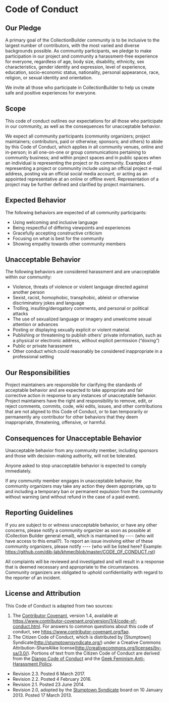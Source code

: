 # Code of Conduct

## Our Pledge

A primary goal of the CollectionBuilder community is to be inclusive to the largest number of contributors, with the most varied and diverse backgrounds possible. As community participants, we pledge to make participation in our project and community a harassment-free experience for everyone, regardless of age, body size, disability, ethnicity, sex characteristics, gender identity and expression, level of experience, education, socio-economic status, nationality, personal appearance, race, religion, or sexual identity and orientation.

We invite all those who participate in CollectionBuilder to help us create safe and positive experiences for everyone.

## Scope
This code of conduct outlines our expectations for all those who participate in our community, as well as the consequences for unacceptable behavior.

We expect all community participants (community organizers; project maintainers; contributors, paid or otherwise; sponsors; and others) to abide by this Code of Conduct, which applies in all community venues, online and in-person; in all one-on-one or group communications pertaining to community business; and within project spaces and in public spaces when an individual is representing the project or its community. Examples of representing a project or community include using an official project e-mail address, posting via an official social media account, or acting as an appointed representative at an online or offline event. Representation of a project may be further defined and clarified by project maintainers.

## Expected Behavior

The following behaviors are expected of all community participants:

- Using welcoming and inclusive language
- Being respectful of differing viewpoints and experiences
- Gracefully accepting constructive criticism
- Focusing on what is best for the community
- Showing empathy towards other community members

## Unacceptable Behavior

The following behaviors are considered harassment and are unacceptable within our community:

- Violence, threats of violence or violent language directed against another person
- Sexist, racist, homophobic, transphobic, ableist or otherwise discriminatory jokes and language
- Trolling, insulting/derogatory comments, and personal or political attacks
- The use of sexualized language or imagery and unwelcome sexual attention or advances
- Posting or displaying sexually explicit or violent material.
- Publishing or threatening to publish others' private information, such as a physical or electronic address, without explicit permission (“doxing”)
- Public or private harassment
- Other conduct which could reasonably be considered inappropriate in a professional setting

## Our Responsibilities

Project maintainers are responsible for clarifying the standards of acceptable behavior and are expected to take appropriate and fair corrective action in response to any instances of unacceptable behavior.
Project maintainers have the right and responsibility to remove, edit, or reject comments, commits, code, wiki edits, issues, and other contributions that are not aligned to this Code of Conduct, or to ban temporarily or permanently any contributor for other behaviors that they deem inappropriate, threatening, offensive, or harmful.

## Consequences for Unacceptable Behavior

Unacceptable behavior from any community member, including sponsors and those with decision-making authority, will not be tolerated.

Anyone asked to stop unacceptable behavior is expected to comply immediately.

If any community member engages in unacceptable behavior, the community organizers may take any action they deem appropriate, up to and including a temporary ban or permanent expulsion from the community without warning (and without refund in the case of a paid event).

## Reporting Guidelines

If you are subject to or witness unacceptable behavior, or have any other concerns, please notify a community organizer as soon as possible at (Collection Builder general email), which is maintained by ---- (who will have access to this email?). To report an issue involving either of these community organizers, please notify ---- (who will be listed here? Example: https://github.com/dib-lab/khmer/blob/master/CODE_OF_CONDUCT.rst)

All complaints will be reviewed and investigated and will result in a response that is deemed necessary and appropriate to the circumstances. Community organizers are obligated to uphold confidentiality with regard to the reporter of an incident. 

## License and Attribution

This Code of Conduct is adapted from two sources:

1. The [Contributor Covenant](https://www.contributor-covenant.org/), version 1.4, available at https://www.contributor-covenant.org/version/1/4/code-of-conduct.html. For answers to common questions about this code of conduct, see https://www.contributor-covenant.org/faq.
2. The Citizen Code of Conduct, which is distributed by [Stumptown] Syndicate(http://stumptownsyndicate.org/) under a Creative Commons Attribution-ShareAlike license(http://creativecommons.org/licenses/by-sa/3.0/). Portions of text from the Citizen Code of Conduct are derived from the [Django Code of Conduct](https://www.djangoproject.com/conduct/) and the [Geek Feminism Anti-Harassment Policy](http://geekfeminism.wikia.com/wiki/Conference_anti-harassment/Policy).
  - Revision 2.3. Posted 6 March 2017.
  - Revision 2.2. Posted 4 February 2016.
  - Revision 2.1. Posted 23 June 2014.
  - Revision 2.0, adopted by the [Stumptown Syndicate](http://stumptownsyndicate.org/) board on 10 January 2013. Posted 17 March 2013.

